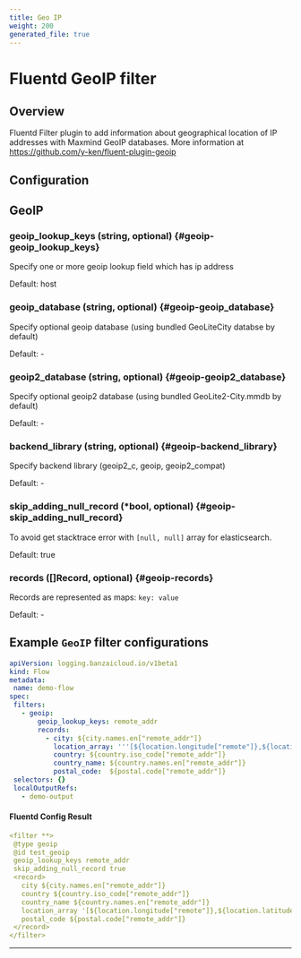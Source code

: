 ```yaml
---
title: Geo IP
weight: 200
generated_file: true
---
```


# Fluentd GeoIP filter
## Overview
 Fluentd Filter plugin to add information about geographical location of IP addresses with Maxmind GeoIP databases.
 More information at https://github.com/y-ken/fluent-plugin-geoip

## Configuration
## GeoIP

### geoip_lookup_keys (string, optional) {#geoip-geoip_lookup_keys}

Specify one or more geoip lookup field which has ip address  

Default:  host

### geoip_database (string, optional) {#geoip-geoip_database}

Specify optional geoip database (using bundled GeoLiteCity databse by default) 

Default: -

### geoip2_database (string, optional) {#geoip-geoip2_database}

Specify optional geoip2 database (using bundled GeoLite2-City.mmdb by default) 

Default: -

### backend_library (string, optional) {#geoip-backend_library}

Specify backend library (geoip2_c, geoip, geoip2_compat) 

Default: -

### skip_adding_null_record (*bool, optional) {#geoip-skip_adding_null_record}

To avoid get stacktrace error with `[null, null]` array for elasticsearch. 

Default: true

### records ([]Record, optional) {#geoip-records}

Records are represented as maps: `key: value` 

Default: -


 ## Example `GeoIP` filter configurations
 ```yaml
apiVersion: logging.banzaicloud.io/v1beta1
kind: Flow
metadata:
  name: demo-flow
spec:
  filters:
    - geoip:
        geoip_lookup_keys: remote_addr
        records:
          - city: ${city.names.en["remote_addr"]}
            location_array: '''[${location.longitude["remote"]},${location.latitude["remote"]}]'''
            country: ${country.iso_code["remote_addr"]}
            country_name: ${country.names.en["remote_addr"]}
            postal_code:  ${postal.code["remote_addr"]}
  selectors: {}
  localOutputRefs:
    - demo-output
 ```

 #### Fluentd Config Result
 ```yaml
<filter **>
  @type geoip
  @id test_geoip
  geoip_lookup_keys remote_addr
  skip_adding_null_record true
  <record>
    city ${city.names.en["remote_addr"]}
    country ${country.iso_code["remote_addr"]}
    country_name ${country.names.en["remote_addr"]}
    location_array '[${location.longitude["remote"]},${location.latitude["remote"]}]'
    postal_code ${postal.code["remote_addr"]}
  </record>
</filter>
 ```

---
